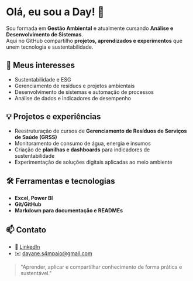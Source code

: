 # Olá, eu sou a Day! 👋

Sou formada em **Gestão Ambiental** e atualmente cursando **Análise e Desenvolvimento de Sistemas**.  
Aqui no GitHub compartilho **projetos, aprendizados e experimentos** que unem tecnologia e sustentabilidade.  

## 🌱 Meus interesses
- Sustentabilidade e ESG  
- Gerenciamento de resíduos e projetos ambientais  
- Desenvolvimento de sistemas e automação de processos  
- Análise de dados e indicadores de desempenho  

## 💡 Projetos e experiências
- Reestruturação de cursos de **Gerenciamento de Resíduos de Serviços de Saúde (GRSS)**  
- Monitoramento de consumo de água, energia e insumos  
- Criação de **planilhas e dashboards** para indicadores de sustentabilidade  
- Experimentação de soluções digitais aplicadas ao meio ambiente  

## 🛠 Ferramentas e tecnologias
- **Excel, Power BI**  
- **Git/GitHub**  
- **Markdown para documentação e READMEs**  

## 📫 Contato
- 🔗 [LinkedIn](https://www.linkedin.com/in/dayane-nuness)  
- ✉️ dayane.s4mpaio@gmail.com  

> "Aprender, aplicar e compartilhar conhecimento de forma prática e sustentável."
